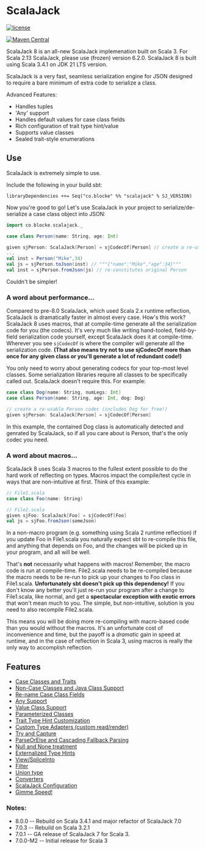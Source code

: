 # ScalaJack

[![license](https://img.shields.io/github/license/mashape/apistatus.svg?maxAge=86400)](https://opensource.org/licenses/MIT)

[![Maven Central](https://maven-badges.herokuapp.com/maven-central/co.blocke/scalajack_3/badge.svg)](https://search.maven.org/artifact/co.blocke/scalajack_3/8.0.0/jar)

ScalaJack 8 is an all-new ScalaJack implemenation built on Scala 3. For Scala 2.13 ScalaJack, please use (frozen) version 6.2.0. ScalaJack 8 is built using Scala 3.4.1 on JDK 21 LTS version.

ScalaJack is a very fast, seamless serialization engine for JSON designed to require a bare minimum of extra code to serialize a class.

Advanced Features:

- Handles tuples
- 'Any' support
- Handles default values for case class fields
- Rich configuration of trait type hint/value
- Supports value classes
- Sealed trait-style enumerations

## Use
ScalaJack is extremely simple to use.

Include the following in your build.sbt:
```
libraryDependencies ++= Seq("co.blocke" %% "scalajack" % SJ_VERSION)
```
Now you're good to go! Let's use ScalaJack in your project to serialize/de-serialize a case class object into JSON:
```scala
import co.blocke.scalajack._

case class Person(name: String, age: Int)

given sjPerson: ScalaJack[Person] = sjCodecOf[Person] // create a re-usable Person codec
...
val inst = Person("Mike",34)
val js = sjPerson.toJson(inst) // """{"name":"Mike","age":34}"""
val inst = sjPerson.fromJson(js) // re-constitutes original Person
```
Couldn't be simpler!

### A word about performance...

Compared to pre-8.0 ScalaJack, which used Scala 2.x runtime reflection, ScalaJack is dramatically faster in almost every case. How's this work? ScalaJack 8 uses macros, that at compile-time generate all the serialization code for you (the codecs). It's very much like writing hand-tooled, field-by-field serialization code yourself, except ScalaJack does it at compile-time.  Wherever you see ```sjCodecOf``` is where the compiler will generate all the serialization code.  **(That also means try not to use sjCodecOf more than once for any given class or you'll generate a lot of redundant code!)**

You only need to worry about generating codecs for your top-most level classes.  Some serialization libraries require all classes to be specifically called out.  ScalaJack doesn't require this.  For example:

```scala
case class Dog(name: String, numLegs: Int)
case class Person(name: String, age: Int, dog: Dog)

// create a re-usable Person codec (includes Dog for free!)
given sjPerson: ScalaJack[Person] = sjCodecOf[Person] 
```
In this example, the contained Dog class is automatically detected and genrated by ScalaJack, so if all you care about is Person, that's the only codec you need.

### A word about macros...

ScalaJack 8 uses Scala 3 macros to the fullest extent possible to do the hard work of reflecting on types. Macros impact the compile/test cycle in ways that are non-intuitive at first. Think of this example:

```scala
// File1.scala
case class Foo(name: String)

// File2.scala
given sjFoo: ScalaJack[Foo] = sjCodecOf[Foo] 
val js = sjFoo.fromJson(someJson)
```

In a non-macro program (e.g. something using Scala 2 runtime reflection) if you update Foo in File1.scala you naturally expect sbt to re-compile this file, and anything that depends on Foo, and the changes will be picked up in your program, and all will be well.

That's **not** necessarily what happens with macros! Remember, the macro code is run at compile-time. File2.scala needs to be re-compiled because the macro needs to be re-run to pick up your changes to Foo class in File1.scala. **Unfortunately sbt doesn't pick up this dependency!** If you don't know any better you'll just re-run your program after a change to File1.scala, like normal, and get a **spectacular exception with exotic errors** that won't mean much to you. The simple, but non-intuitive, solution is you need to also recompile File2.scala.

This means you will be doing more re-compiling with macro-based code than you would without the macros. It's an unfortunate cost of inconvenience and time, but the payoff is a *dramatic* gain in speed at runtime, and in the case of reflection in Scala 3, using macros is really the only way to accomplish reflection.

## Features
* [Case Classes and Traits](doc/classesAndTraits.md)
* [Non-Case Classes and Java Class Support](doc/noncase.md)
* [Re-name Case Class Fields](doc/mapname.md)
* [Any Support](doc/any.md)
* [Value Class Support](doc/valueClass.md)
* [Parameterized Classes](doc/parameterized.md)
* [Trait Type Hint Customization](doc/typeHint.md)
* [Custom Type Adapters (custom read/render)](doc/custom.md)
* [Try and Capture](doc/tryAndCapture.md)
* [ParseOrElse and Cascading Fallback Parsing](doc/parseOrElse.md)
* [Null and None treatment](doc/nullAndNone.md)
* [Externalized Type Hints](doc/externalTypes.md)
* [View/SpliceInto](doc/viewSplice.md)
* [Filter](doc/filter.md)
* [Union type](doc/union.md)
* [Converters](doc/map.md)
* [ScalaJack Configuration](doc/config.md)
* [Gimme Speed!](doc/speed.md)

### Notes:

* 8.0.0 -- Rebuild on Scala 3.4.1 and major refactor of ScalaJack 7.0
* 7.0.3 -- Rebuild on Scala 3.2.1
* 7.0.1 -- GA release of ScalaJack 7 for Scala 3.
* 7.0.0-M2 -- Initial release for Scala 3